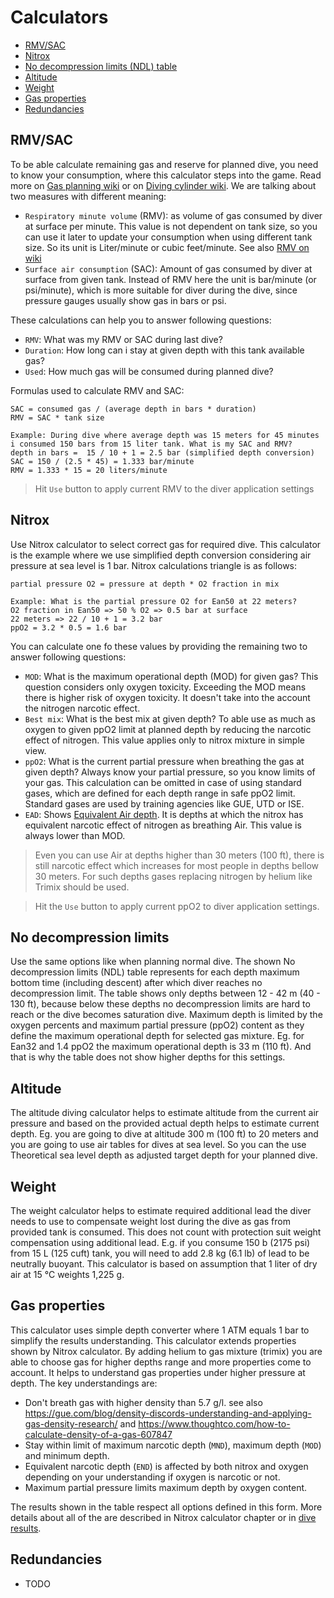 # Calculators

* [RMV/SAC](./calculators.md#rmv)
* [Nitrox](./calculators.md#nitrox)
* [No decompression limits (NDL) table](./calculators.md#no-decompression-limits)
* [Altitude](./calculators.md#altitude)
* [Weight](./calculators.md#weight)
* [Gas properties](./calculators.md#gas-properties)
* [Redundancies](./calculators.md#redundancies)

## RMV/SAC

To be able calculate remaining gas and reserve for planned dive, you need to know your consumption, where this calculator steps into the game. Read more on [Gas planning wiki](https://en.wikipedia.org/wiki/Scuba_gas_planning) or on [Diving cylinder wiki](https://en.wikipedia.org/wiki/Diving_cylinder). We are talking about two measures with different meaning:

* `Respiratory minute volume` (RMV): as volume of gas consumed by diver at surface per minute. This value is not dependent on tank size, so you can use it later to update your consumption when using different tank size. So its unit is Liter/minute or cubic feet/minute. See also [RMV on wiki](https://en.wikipedia.org/wiki/Minute_ventilation)
* `Surface air consumption` (SAC): Amount of gas consumed by diver at surface from given tank. Instead of RMV here the unit is bar/minute (or psi/minute), which is more suitable for diver during the dive, since pressure gauges usually show gas in bars or psi.

These calculations can help you to answer following questions:

* `RMV`: What was my RMV or SAC during last dive?
* `Duration`: How long can i stay at given depth with this tank available gas?
* `Used`: How much gas will be consumed during planned dive?

Formulas used to calculate RMV and SAC:

```text
SAC = consumed gas / (average depth in bars * duration)
RMV = SAC * tank size

Example: During dive where average depth was 15 meters for 45 minutes i consumed 150 bars from 15 liter tank. What is my SAC and RMV?
depth in bars =  15 / 10 + 1 = 2.5 bar (simplified depth conversion)
SAC = 150 / (2.5 * 45) = 1.333 bar/minute
RMV = 1.333 * 15 = 20 liters/minute
```

> Hit `Use` button to apply current RMV to the diver application settings

## Nitrox

Use Nitrox calculator to select correct gas for required dive. This calculator is the example where we use simplified depth conversion considering air pressure at sea level is 1 bar. Nitrox calculations triangle is as follows:

```text
partial pressure O2 = pressure at depth * O2 fraction in mix

Example: What is the partial pressure O2 for Ean50 at 22 meters?
O2 fraction in Ean50 => 50 % O2 => 0.5 bar at surface
22 meters => 22 / 10 + 1 = 3.2 bar
ppO2 = 3.2 * 0.5 = 1.6 bar
```

You can calculate one fo these values by providing the remaining two to answer following questions:

* `MOD`: What is the maximum operational depth (MOD) for given gas? This question considers only oxygen toxicity. Exceeding the MOD means there is higher risk of oxygen toxicity. It doesn't take into the account the nitrogen narcotic effect.
* `Best mix`: What is the best mix at given depth? To able use as much as oxygen to given ppO2 limit at planned depth by reducing the narcotic effect of nitrogen. This value applies only to nitrox mixture in simple view.
* `ppO2`: What is the current partial pressure when breathing the gas at given depth? Always know your partial pressure, so you know limits of your gas. This calculation can be omitted in case of using standard gases, which are defined for each depth range in safe ppO2 limit. Standard gases are used by training agencies like GUE, UTD or ISE.
* `EAD`: Shows [Equivalent Air depth](https://en.wikipedia.org/wiki/Equivalent_air_depth). It is depths at which the nitrox has equivalent narcotic effect of nitrogen as breathing Air. This value is always lower than MOD.

> Even you can use Air at depths higher than 30 meters (100 ft), there is still narcotic effect which increases for most people in depths bellow 30 meters. For such depths gases replacing nitrogen by helium like Trimix should be used.

> Hit the `Use` button to apply current ppO2 to diver application settings.

## No decompression limits

Use the same options like when planning normal dive. The shown No decompression limits (NDL) table represents for each depth maximum bottom time (including descent) after which diver reaches no decompression limit.
The table shows only depths between 12 - 42 m (40 - 130 ft), because below these depths no decompression limits are hard to reach or the dive becomes saturation dive. Maximum depth is limited by the oxygen percents and maximum partial pressure (ppO2) content as they define the maximum operational depth for selected gas mixture. Eg. for Ean32 and 1.4 ppO2 the maximum operational depth is 33 m (110 ft). And that is why the table does not show higher depths for this settings.

## Altitude

The altitude diving calculator helps to estimate altitude from the current air pressure and based on the provided actual depth helps to estimate current depth. Eg. you are going to dive at altitude 300 m (100 ft) to 20 meters and you are going to use air tables for dives at sea level. So you can the use Theoretical sea level depth as adjusted target depth for your planned dive.

## Weight

The weight calculator helps to estimate required additional lead the diver needs to use to compensate weight lost during the dive as gas from provided tank is consumed. This does not count with protection suit weight compensation using additional lead. E.g. if you consume 150 b (2175 psi) from 15 L (125 cuft) tank, you will need to add 2.8 kg (6.1 lb) of lead to be neutrally buoyant. This calculator is based on assumption that 1 liter of dry air at 15 °C weights 1,225 g.

## Gas properties

This calculator uses simple depth converter where 1 ATM equals 1 bar to simplify the results understanding. This calculator extends properties shown by Nitrox calculator. By adding helium to gas mixture (trimix) you are able to choose gas for higher depths range and more properties come to account. It helps to understand gas properties under higher pressure at depth. The key understandings are:

* Don't breath gas with higher density than 5.7 g/l. see also <https://gue.com/blog/density-discords-understanding-and-applying-gas-density-research/> and <https://www.thoughtco.com/how-to-calculate-density-of-a-gas-607847>
* Stay within limit of maximum narcotic depth (`MND`), maximum depth (`MOD`) and minimum depth.
* Equivalent narcotic depth (`END`) is affected by both nitrox and oxygen depending on your understanding if oxygen is narcotic or not.
* Maximum partial pressure limits maximum depth by oxygen content.

The results shown in the table respect all options defined in this form. More details about all of the are described in Nitrox calculator chapter or in [dive results](./results.md).

## Redundancies

* TODO

